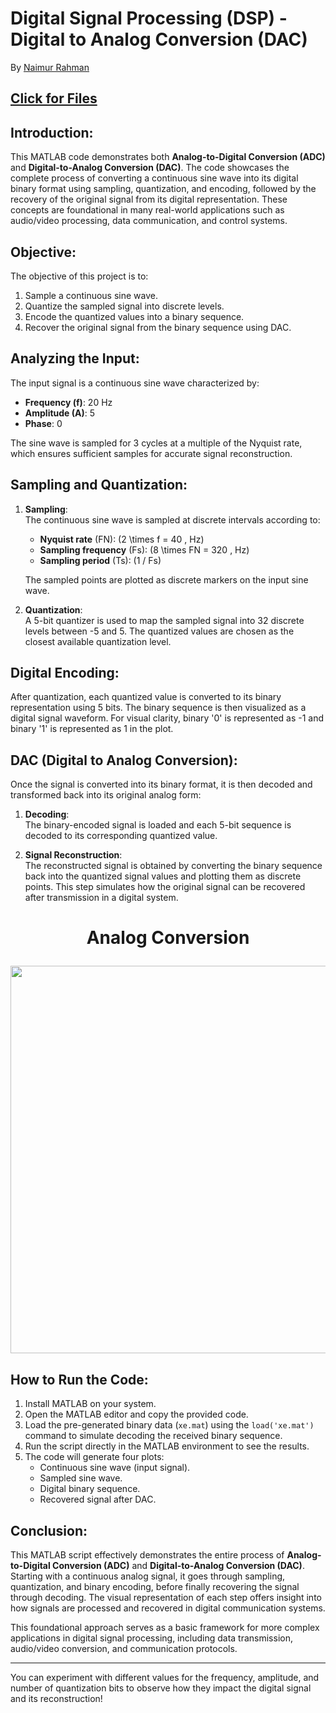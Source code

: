 # Digital Signal Processing (DSP) - Digital to Analog Conversion (DAC)
By [Naimur Rahman](https://github.com/nayeem-rafi)

## [Click for Files](https://drive.google.com/drive/folders/16pRQ0oPXqY4fPDopgF0g5SUuCsrBDqoU?usp=drive_link)

## Introduction:
This MATLAB code demonstrates both **Analog-to-Digital Conversion (ADC)** and **Digital-to-Analog Conversion (DAC)**. The code showcases the complete process of converting a continuous sine wave into its digital binary format using sampling, quantization, and encoding, followed by the recovery of the original signal from its digital representation. These concepts are foundational in many real-world applications such as audio/video processing, data communication, and control systems.

## Objective:
The objective of this project is to:
1. Sample a continuous sine wave.
2. Quantize the sampled signal into discrete levels.
3. Encode the quantized values into a binary sequence.
4. Recover the original signal from the binary sequence using DAC.

## Analyzing the Input:
The input signal is a continuous sine wave characterized by:
- **Frequency (f)**: 20 Hz
- **Amplitude (A)**: 5
- **Phase**: 0

The sine wave is sampled for 3 cycles at a multiple of the Nyquist rate, which ensures sufficient samples for accurate signal reconstruction.

## Sampling and Quantization:
1. **Sampling**:  
   The continuous sine wave is sampled at discrete intervals according to:
   - **Nyquist rate** (FN): \(2 \times f = 40 \, Hz\)
   - **Sampling frequency** (Fs): \(8 \times FN = 320 \, Hz\)
   - **Sampling period** (Ts): \(1 / Fs\)
   
   The sampled points are plotted as discrete markers on the input sine wave.

2. **Quantization**:  
   A 5-bit quantizer is used to map the sampled signal into 32 discrete levels between -5 and 5. The quantized values are chosen as the closest available quantization level.

## Digital Encoding:
After quantization, each quantized value is converted to its binary representation using 5 bits. The binary sequence is then visualized as a digital signal waveform. For visual clarity, binary '0' is represented as -1 and binary '1' is represented as 1 in the plot.

## DAC (Digital to Analog Conversion):
Once the signal is converted into its binary format, it is then decoded and transformed back into its original analog form:
1. **Decoding**:  
   The binary-encoded signal is loaded and each 5-bit sequence is decoded to its corresponding quantized value.
   
2. **Signal Reconstruction**:  
   The reconstructed signal is obtained by converting the binary sequence back into the quantized signal values and plotting them as discrete points. This step simulates how the original signal can be recovered after transmission in a digital system.


<h1 align= "center">

**Analog Conversion**
</h1>
<p align="center">
<img src="https://github.com/user-attachments/assets/2a877745-c8a8-4f0f-8062-1c6c4efca31b", width="620">
</p>

## How to Run the Code:
1. Install MATLAB on your system.
2. Open the MATLAB editor and copy the provided code.
3. Load the pre-generated binary data (`xe.mat`) using the `load('xe.mat')` command to simulate decoding the received binary sequence.
4. Run the script directly in the MATLAB environment to see the results.
5. The code will generate four plots:
   - Continuous sine wave (input signal).
   - Sampled sine wave.
   - Digital binary sequence.
   - Recovered signal after DAC.

## Conclusion:
This MATLAB script effectively demonstrates the entire process of **Analog-to-Digital Conversion (ADC)** and **Digital-to-Analog Conversion (DAC)**. Starting with a continuous analog signal, it goes through sampling, quantization, and binary encoding, before finally recovering the signal through decoding. The visual representation of each step offers insight into how signals are processed and recovered in digital communication systems.

This foundational approach serves as a basic framework for more complex applications in digital signal processing, including data transmission, audio/video conversion, and communication protocols.

---

You can experiment with different values for the frequency, amplitude, and number of quantization bits to observe how they impact the digital signal and its reconstruction!
